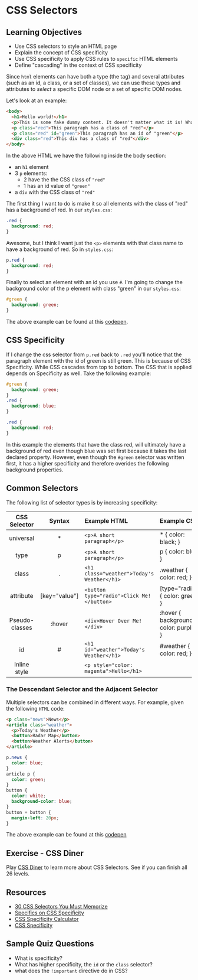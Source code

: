 # CSS Selectors

## Learning Objectives
* Use CSS selectors to style an HTML page
* Explain the concept of CSS specificity
* Use CSS specificity to apply CSS rules to `specific` HTML elements
* Define "cascading" in the context of CSS specificity

Since `html` elements can have both a type (the tag) and several attributes (such as an id, a class, or a set of classes), we can use these types and attributes to *select* a specific DOM node or a set of specific DOM nodes.

Let's look at an example:

```html
<body>
  <h1>Hello world!</h1>
  <p>This is some fake dummy content. It doesn't matter what it is! Whatever you want! Smelly fish create beautiful works of art in order to achieve world peace.</p>
  <p class="red">This paragraph has a class of "red"</p>
  <p class="red" id="green">This paragraph has an id of "green"</p>
  <div class="red">This div has a class of "red"</div>
</body>
```

In the above HTML we have the following inside the body section:

* an `h1` element
* 3 `p` elements:
  - 2 have the the CSS class of `"red"`
  - 1 has an id value of `"green"`
* a `div` with the CSS class of `"red"`


The first thing I want to do is make it so all elements with the class of "red" has a background of red. In our `styles.css`:

```css
.red {
  background: red;
}
```

Awesome, but I think I want just the `<p>` elements with that class name to have a background of red. So in `styles.css`:

```css
p.red {
  background: red;
}
```

Finally to select an element with an id you use `#`. I'm going to change the background color of the p element with class "green" in our `styles.css`:

```css
#green {
  background: green;
}
```

The above example can be found at this [codepen](http://codepen.io/drmikeh/pen/mEXQZr?editors=1100#0).

## CSS Specificity

If I change the css selector from `p.red` back to `.red` you'll notice that the paragraph element with the id of green is still green. This is because of CSS Specificity. While CSS cascades from top to bottom. The CSS that is applied depends on Specificity as well. Take the following example:

```css
#green {
  background: green;
}
.red {
  background: blue;
}

.red {
  background: red;
}
```

In this example the elements that have the class red, will ultimately have a background of red even though blue was set first because it takes the last declared property. However, even though the `#green` selector was written first, it has a higher specificity and therefore overides the following background properties.

## Common Selectors

The following list of selector types is by increasing specificity:

| CSS Selector   | Syntax         | Example HTML                               | Example CSS                          |
|:--------------:|:--------------:|:------------------------------------------ |:------------------------------------ |
| universal      | *              | `<p>A short paragraph</p>`                 | * { color: black; }                  |
| type           | p              | `<p>A short paragraph</p>`                 | p { color: blue; }                   |
| class          | .              | `<h1 class="weather">Today's Weather</h1>` | .weather { color: red; }             |
| attribute      | [key="value"]  | `<button type="radio">Click Me!</button>`  | [type="radio"] { color: green; }     |
| Pseudo-classes | :hover         | `<div>Hover Over Me!</div>`                | :hover { background-color: purple; } |
| id             | #              | `<h1 id="weather">Today's Weather</h1>`    | #weather { color: red; }             |
| Inline style   |                | `<p style="color: magenta">Hello</h1>`     |                                      |

### The Descendant Selector and the Adjacent Selector

Multiple selectors can be combined in different ways. For example, given the following `HTML` code:

```html
<p class="news">News</p>
<article class="weather">
  <p>Today's Weather</p>
  <button>Radar Map</button>
  <button>Weather Alerts</button>
</article>
```

```css
p.news {
  color: blue;
}
article p {
  color: green;
}
button {
  color: white;
  background-color: blue;
}
button + button {
  margin-left: 20px;
}
```

The above example can be found at this [codepen](http://codepen.io/drmikeh/pen/WxrYKW?editors=1100#0)


## Exercise - CSS Diner

Play [CSS Diner](http://flukeout.github.io/) to learn more about CSS Selectors. See if you can finish all 26 levels.


## Resources
* [30 CSS Selectors You Must Memorize](http://code.tutsplus.com/tutorials/the-30-css-selectors-you-must-memorize--net-16048)
* [Specifics on CSS Specificity](https://css-tricks.com/specifics-on-css-specificity/)
* [CSS Specificity Calculator](http://specificity.keegan.st)
* [CSS Specificity](https://developer.mozilla.org/en-US/docs/Web/CSS/Specificity)


## Sample Quiz Questions

* What is specificity?
* What has higher specificity, the `id` or the `class` selector?
* what does the `!important` directive do in CSS?
